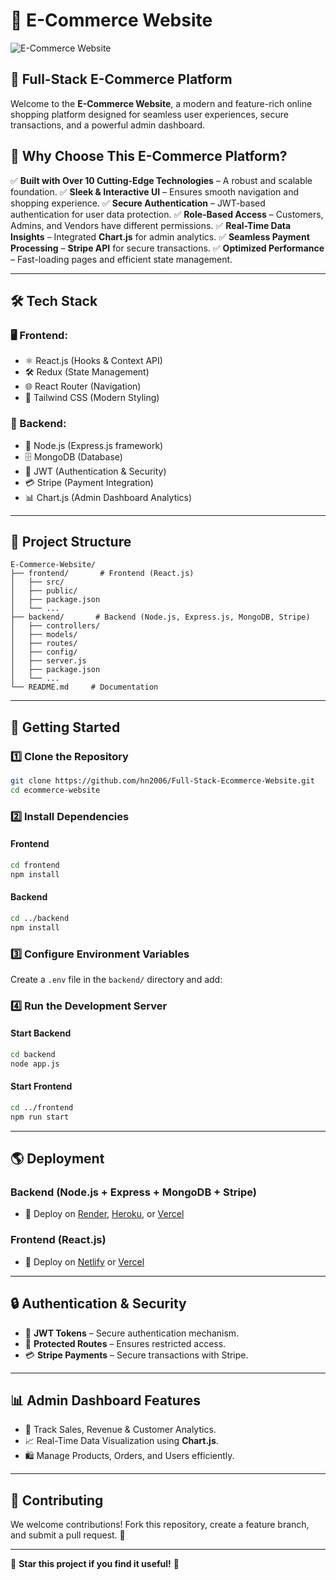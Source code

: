 # 🛒 E-Commerce Website

![E-Commerce Website](https://portfolio-werbsite2006123acd.vercel.app/images/projects/Ecommerce.png)

## 🚀 Full-Stack E-Commerce Platform

Welcome to the **E-Commerce Website**, a modern and feature-rich online shopping platform designed for seamless user experiences, secure transactions, and a powerful admin dashboard.

## 🌟 Why Choose This E-Commerce Platform?

✅ **Built with Over 10 Cutting-Edge Technologies** – A robust and scalable foundation.
✅ **Sleek & Interactive UI** – Ensures smooth navigation and shopping experience.
✅ **Secure Authentication** – JWT-based authentication for user data protection.
✅ **Role-Based Access** – Customers, Admins, and Vendors have different permissions.
✅ **Real-Time Data Insights** – Integrated **Chart.js** for admin analytics.
✅ **Seamless Payment Processing** – **Stripe API** for secure transactions.
✅ **Optimized Performance** – Fast-loading pages and efficient state management.

---

## 🛠️ Tech Stack

### 🖥️ Frontend:
- ⚛️ React.js (Hooks & Context API)
- 🛠️ Redux (State Management)
- 🌐 React Router (Navigation)
- 🎨 Tailwind CSS (Modern Styling)

### 🔧 Backend:
- 🚀 Node.js (Express.js framework)
- 🗄️ MongoDB (Database)
- 🔐 JWT (Authentication & Security)
- 💳 Stripe (Payment Integration)
- 📊 Chart.js (Admin Dashboard Analytics)

---

## 📂 Project Structure
```
E-Commerce-Website/
├── frontend/       # Frontend (React.js)
│   ├── src/
│   ├── public/
│   ├── package.json
│   └── ...
├── backend/       # Backend (Node.js, Express.js, MongoDB, Stripe)
│   ├── controllers/
│   ├── models/
│   ├── routes/
│   ├── config/
│   ├── server.js
│   ├── package.json
│   └── ...
└── README.md     # Documentation
```

---

## 🚀 Getting Started

### 1️⃣ Clone the Repository
```bash
git clone https://github.com/hn2006/Full-Stack-Ecommerce-Website.git
cd ecommerce-website
```

### 2️⃣ Install Dependencies
#### Frontend
```bash
cd frontend
npm install
```
#### Backend
```bash
cd ../backend
npm install
```

### 3️⃣ Configure Environment Variables
Create a `.env` file in the `backend/` directory and add:

### 4️⃣ Run the Development Server
#### Start Backend
```bash
cd backend
node app.js
```
#### Start Frontend
```bash
cd ../frontend
npm run start
```

---

## 🌎 Deployment

### Backend (Node.js + Express + MongoDB + Stripe)
- 🚀 Deploy on [Render](https://render.com), [Heroku](https://www.heroku.com/), or [Vercel](https://vercel.com)

### Frontend (React.js)
- 🚀 Deploy on [Netlify](https://www.netlify.com) or [Vercel](https://vercel.com)

---

## 🔒 Authentication & Security
- 🔑 **JWT Tokens** – Secure authentication mechanism.
- 🔐 **Protected Routes** – Ensures restricted access.
- 💳 **Stripe Payments** – Secure transactions with Stripe.

---

## 📊 Admin Dashboard Features
- 📌 Track Sales, Revenue & Customer Analytics.
- 📈 Real-Time Data Visualization using **Chart.js**.
- 🛍️ Manage Products, Orders, and Users efficiently.

---

## 🤝 Contributing
We welcome contributions! Fork this repository, create a feature branch, and submit a pull request. 🎉

---

🌟 **Star this project if you find it useful!** 🌟
